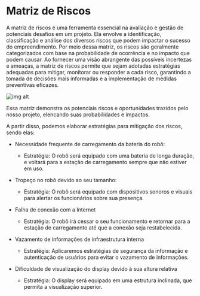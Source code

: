 # Matriz de Riscos

A matriz de riscos é uma ferramenta essencial na avaliação e gestão de potenciais desafios em um projeto. Ela envolve a identificação, classificação e análise dos diversos riscos que podem impactar o sucesso do empreendimento. Por meio dessa matriz, os riscos são geralmente categorizados com base na probabilidade de ocorrência e no impacto que podem causar. Ao fornecer uma visão abrangente das possíveis incertezas e ameaças, a matriz de riscos permite que sejam adotadas estratégias adequadas para mitigar, monitorar ou responder a cada risco, garantindo a tomada de decisões mais informadas e a implementação de medidas preventivas eficazes.

![img alt](/img/matriz_riscos.jpg)

Essa matriz demonstra os potenciais riscos e oportunidades trazidos pelo nosso projeto, elencando suas probabilidades e impactos. 

A partir disso, podemos elaborar estratégias para mitigação dos riscos, sendo elas:

- Necessidade frequente de carregamento da bateria do robô: 
    - Estratégia: O robô será equipado com uma bateria de longa duração, e voltará para a estação de carregamento sempre que não estiver em uso.

- Tropeço no robô devido ao seu tamanho:
    - Estratégia: O robô será equipado com dispositivos sonoros e visuais para alertar os funcionários sobre sua presença.

- Falha de conexão com a Internet
    - Estratégia: O robô irá cessar o seu funcionamento e retornar para a estação de carregamento até que a conexão seja restabelecida.

- Vazamento de informações de infraestrutura interna
    - Estratégia: Aplicaremos estratégias de segurança da informação e autenticação de usuários para evitar o vazamento de informações.

- Dificuldade de visualização do display devido à sua altura relativa
    - Estratégia: O display será equipado em uma estrutura inclinada, que permita a visualização superior.